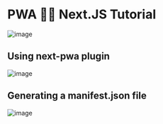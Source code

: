# PWA 🤝🏽 Next.JS Tutorial

![image](https://user-images.githubusercontent.com/55777067/168456972-b9bf0166-994f-4c3d-889b-dcf097295b18.png)

## Using next-pwa plugin
![image](https://user-images.githubusercontent.com/55777067/168456837-63231077-86b2-4cb1-afc7-59ce293a729f.png)

## Generating a manifest.json file
![image](https://user-images.githubusercontent.com/55777067/168456789-7cbf1d0c-e3b1-4cba-9e03-2ed3a08f8788.png)


